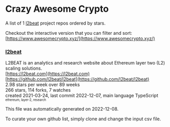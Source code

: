 # Crazy Awesome Crypto
A list of 1 [l2beat](https://github.com/l2beat) project repos ordered by stars.  

Checkout the interactive version that you can filter and sort: 
[https://www.awesomecrypto.xyz/](https://www.awesomecrypto.xyz/)  


### [l2beat](https://github.com/l2beat/l2beat)  
L2BEAT is an analytics and research website about Ethereum layer two (L2) scaling solutions.  
[https://l2beat.com](https://l2beat.com)  
[https://github.com/l2beat/l2beat](https://github.com/l2beat/l2beat)  
2.98 stars per week over 89 weeks  
266 stars, 114 forks, 7 watches  
created 2021-03-24, last commit 2022-12-07, main language TypeScript  
<sub><sup>ethereum, layer-2, research</sup></sub>


This file was automatically generated on 2022-12-08.  

To curate your own github list, simply clone and change the input csv file.  
